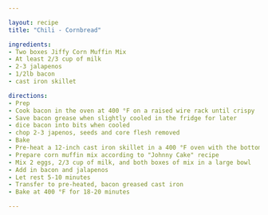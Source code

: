```yaml
---

layout: recipe
title: "Chili - Cornbread"

ingredients:
- Two boxes Jiffy Corn Muffin Mix
- At least 2/3 cup of milk
- 2-3 jalapenos
- 1/2lb bacon
- cast iron skillet

directions:
- Prep 
- Cook bacon in the oven at 400 °F on a raised wire rack until crispy
- Save bacon grease when slightly cooled in the fridge for later
- dice bacon into bits when cooled
- chop 2-3 japenos, seeds and core flesh removed
- Bake
- Pre-heat a 12-inch cast iron skillet in a 400 °F oven with the bottom coated in the saved bacon grease
- Prepare corn muffin mix according to "Johnny Cake" recipe 
- Mix 2 eggs, 2/3 cup of milk, and both boxes of mix in a large bowl
- Add in bacon and jalapenos
- Let rest 5-10 minutes
- Transfer to pre-heated, bacon greased cast iron
- Bake at 400 °F for 18-20 minutes

---
```

